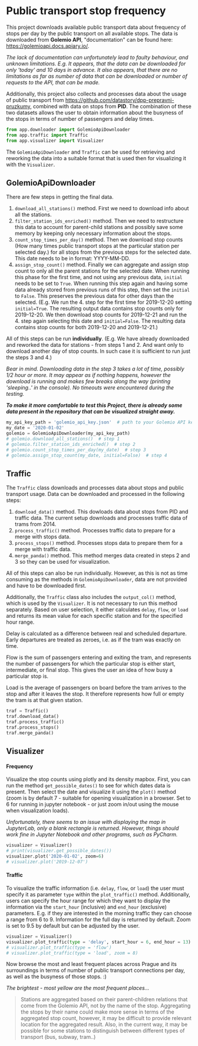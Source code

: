 # Public transport stop frequency

This project downloads available public transport data about frequency of stops per day by the public transport on all available stops. The data is downloaded from **Golemio API**, "documentation" can be found here: https://golemioapi.docs.apiary.io/.

*The lack of documentation can unfortunately lead to faulty behaviour, and unknown limitations. E.g. It appears, that the data can be downloaded for only 'today' and 10 days in advance. It also appears, that there are no limitations as far as number of data that can be downloaded or number of requests to the API, that can be made.*

Additionally, this project also collects and processes data about the usage of public transport from https://github.com/datastory/dpp-prepravni-pruzkumy, combined with data on stops from **PID**. The combination of these two datasets allows the user to obtain information about the busyness of the stops in terms of number of passengers and delay times.

```python
from app.downloader import GolemioApiDownloader
from app.traffic import Traffic
from app.visualizer import Visualizer
```
The `GolemioApiDownloader` and `Traffic` can be used for retrieving and reworking the data into a suitable format that is used then for visualizing it with the `Visualizer`.

## GolemioApiDownloader

There are few steps in getting the final data.
1. `download_all_stations()` method. First we need to download info about all the stations.
2. `filter_station_ids_enriched()` method. Then we need to restructure this data to account for parent-child stations and possibly save some memory by keeping only necessary information about the stops.
3. `count_stop_times_per_day()` method. Then we download stop counts (How many times public transport stops at the particular station per selected day.) for all stops from the previous steps for the selected date. This date needs to be in format: YYYY-MM-DD.
4. `assign_stop_count()` method. Finally we can aggregate and assign stop count to only all the parent stations for the selected date. When running this phase for the first time, and not using any previous data, `initial` needs to be set to `True`. When running this step again and having some data already stored from previous runs of this step, then set the `initial` to `False`. This preserves the previous data for other days than the selected. (E.g. We run the 4. step for the first time for 2019-12-20 setting `initial=True`. The resulting output data contains stop counts only for 2019-12-20. We then download stop counts for 2019-12-21 and run the 4. step again selecting this date and `initial=False`. The resulting data contains stop counts for both 2019-12-20 and 2019-12-21.)

All of this steps can be run **individually**. (E.g. We have already downloaded and reworked the data for stations - from steps 1 and 2. And want only to download another day of stop counts. In such case it is sufficient to run just the steps 3 and 4.)

*Bear in mind. Downloading data in the step 3 takes a lot of time, possibly 1/2 hour or more. It may appear as if nothing happens, however the download is running and makes few breaks along the way (printing 'sleeping..' in the console). No timeouts were encountered during the testing.*

**_To make it more comfortable to test this Project, there is already some data present in the repository that can be visualized straight away._**

```python
my_api_key_path = 'golemio_api_key.json'  # path to your Golemio API key
my_date = '2020-01-02'
golemio = GolemioApiDownloader(my_api_key_path)
# golemio.download_all_stations()  # step 1
# golemio.filter_station_ids_enriched()  # step 2
# golemio.count_stop_times_per_day(my_date)  # step 3
# golemio.assign_stop_count(my_date, initial=False)  # step 4
```

## Traffic

The `Traffic` class downloads and processes data about stops and public transport usage. Data can be downloaded and processed in the following steps:
1. `download_data()` method. This dowloads data about stops from PID and traffic data. The current setup downloads and processes traffic data of trams from 2014.
2. `process_traffic()` method. Processes traffic data to prepare for a merge with stops data.
3. `process_stops()` method. Processes stops data to prepare them for a merge with traffic data. 
4. `merge_panda()` method. This method merges data created in steps 2 and 3 so they can be used for visualization.

All of this steps can also be run individually. However, as this is not as time consuming as the methods in `GolemioApiDownloader`, data are not provided and have to be downloaded first.

Additionally, the `Traffic` class also includes the `output_col()` method, which is used by the `Visualizer`. It is not necessary to run this method separately. Based on user selection, it either calculates `delay`, `flow`, or `load` and returns its mean value for each specific station and for the specified hour range.

Delay is calculated as a difference between real and scheduled departure. Early departures are treated as zeroes, i.e. as if the tram was exactly on time.

Flow is the sum of passengers entering and exiting the tram, and represents the number of passengers for which the particular stop is either start, intermediate, or final stop. This gives the user an idea of how busy a particular stop is.

Load is the average of passengers on board before the tram arrives to the stop and after it leaves the stop. It therefore represents how full or empty the tram is at that given station.

```python
traf = Traffic()
traf.download_data()
traf.process_traffic()
traf.process_stops()
traf.merge_panda()
```

## Visualizer

#### Frequency

Visualize the stop counts using plotly and its density mapbox.
First, you can run the method `get_possible_dates()` to see for which dates data is present. Then select the date and visualize it using the `plot()` method (zoom is by default 7 - suitable for opening visualization in a browser. Set to 6 for running in jupyter notebook - or just zoom in/out using the mouse when visualization loads).

*Unfortunately, there seems to an issue with displaying the map in JupyterLab, only a blank rectangle is returned. However, things should work fine in Jupyter Notebook and other programs, such as PyCharm.*

```python
visualizer = Visualizer()
# print(visualizer.get_possible_dates())
visualizer.plot('2020-01-02', zoom=6)
# visualizer.plot('2019-12-07')
```

#### Traffic

To visualize the traffic information (i.e. `delay`, `flow`, or `load`) the user must specify it as parameter `type` within the `plot_traffic()` method. Additionally, users can specify the hour range for which they want to display the information via the `start_hour` (inclusive) and `end_hour` (exclusive) parameters. E.g. if they are interested in the morning traffic they can choose a range from 6 to 9. Information for the full day is returned by default. Zoom is set to 9.5 by default but can be adjusted by the user.

```python
visualizer = Visualizer()
visualizer.plot_traffic(type = 'delay', start_hour = 6, end_hour = 13)
# visualizer.plot_traffic(type = 'flow')
# visualizer.plot_traffic(type = 'load', zoom = 8)
```

Now browse the most and least frequent places across Prague and its surroundings in terms of number of public transport connections per day, as well as the busyness of those stops. :)

*The brightest - most yellow are the most frequent places...*
> Stations are aggregated based on their parent-children relations that come from the Golemio API, not by the name of the stop. Aggregating the stops by their name could make more sense in terms of the aggregated stop count, however, it may be difficult to provide relevant location for the aggregated result. Also, in the current way, it may be possible for some stations to distinguish between different types of transport (bus, subway, tram..)